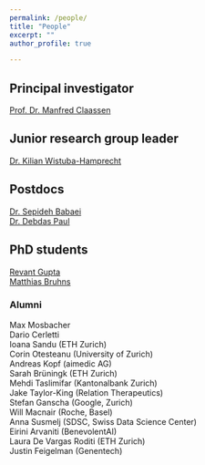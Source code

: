 ```yaml
---
permalink: /people/
title: "People"
excerpt: ""
author_profile: true

---
```



## Principal investigator
[Prof. Dr. Manfred Claassen](../people/manfred-claassen.md)

## Junior research group leader
[Dr.  Kilian Wistuba-Hamprecht](../people/kilian-wistuba-hamprecht.md)

## Postdocs
[Dr. Sepideh Babaei](../people/sepideh-babaei.md)<br/>
[Dr. Debdas Paul](../people/debdas-paul.md)

## PhD students
[Revant Gupta](../people/revant-gupta.md)<br/>
[Matthias Bruhns](../people/matthias-bruhns.md)


### Alumni

Max Mosbacher <br/>
Dario Cerletti <br/>
Ioana Sandu (ETH Zurich)<br/>
Corin Otesteanu (University of Zurich)<br/>
Andreas Kopf (aimedic AG)<br/>
Sarah Brüningk (ETH Zurich)<br/>
Mehdi Taslimifar (Kantonalbank Zurich)<br/>
Jake Taylor-King (Relation Therapeutics)<br/>
Stefan Ganscha (Google, Zurich)<br/>
Will Macnair (Roche, Basel)<br/>
Anna Susmelj (SDSC, Swiss Data Science Center)<br/>
Eirini Arvaniti (BenevolentAI)<br/>
Laura De Vargas Roditi (ETH Zurich)<br/>
Justin Feigelman (Genentech)<br/>